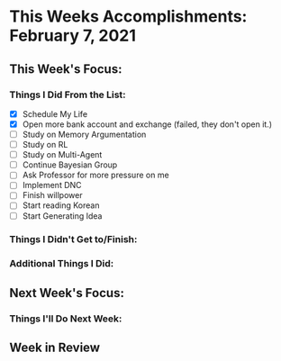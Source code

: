 # This Weeks Accomplishments: February 7, 2021

## This Week's Focus:

### Things I Did From the List:

- [X] Schedule My Life
- [X] Open more bank account and exchange (failed, they don't open it.)
- [ ] Study on Memory Argumentation
- [ ] Study on RL
- [ ] Study on Multi-Agent
- [ ] Continue Bayesian Group
- [ ] Ask Professor for more pressure on me
- [ ] Implement DNC
- [ ] Finish willpower
- [ ] Start reading Korean
- [ ] Start Generating Idea

### Things I Didn't Get to/Finish:


### Additional Things I Did:


## Next Week's Focus:

### Things I'll Do Next Week:


## Week in Review
